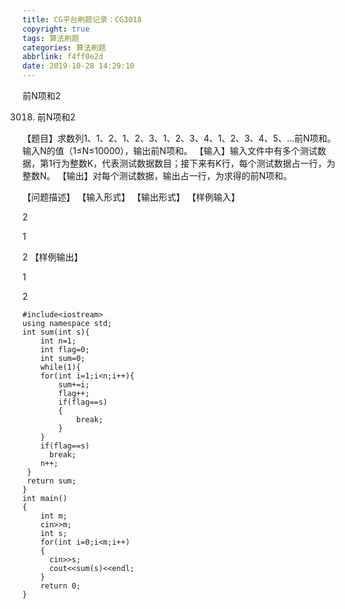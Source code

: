 ```yaml
---
title: CG平台刷题记录：CG3018
copyright: true
tags: 算法刷题
categories: 算法刷题
abbrlink: f4ff0e2d
date: 2019-10-28 14:29:10
---
```

前N项和2
<!--more-->
3018. 前N项和2

【题目】求数列1、1、2、1、2、3、1、2、3、4、1、2、3、4、5、…前N项和。输入N的值（1≤N≤10000），输出前N项和。
【输入】输入文件中有多个测试数据，第1行为整数K，代表测试数据数目；接下来有K行，每个测试数据占一行，为整数N。
【输出】对每个测试数据，输出占一行，为求得的前N项和。

【问题描述】
【输入形式】
【输出形式】
【样例输入】

2

1

2
【样例输出】

1

2
```
#include<iostream>
using namespace std;
int sum(int s){
	int n=1;
	int flag=0;
	int sum=0;
	while(1){
	for(int i=1;i<n;i++){
		sum+=i;
		flag++;
		if(flag==s)
		{
			break;
		}
	}
	if(flag==s)
	  break;
	n++;
 } 
 return sum;
}
int main()
{
	int m;
	cin>>m;
	int s;
	for(int i=0;i<m;i++)
	{
	  cin>>s;
	  cout<<sum(s)<<endl;
	}
	return 0;
}

```